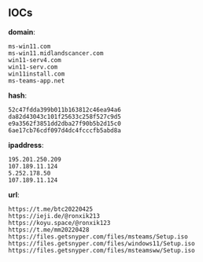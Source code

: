 
## IOCs

__domain__:

```text
ms-win11.com
ms-win11.midlandscancer.com
win11-serv4.com
win11-serv.com
win11install.com
ms-teams-app.net
```
__hash__:

```text
52c47fdda399b011b163812c46ea94a6
da82d43043c101f25633c258f527c9d5
e9a3562f3851dd2dba27f90b5b2d15c0
6ae17cb76cdf097d4dc4fcccfb5abd8a
```
__ipaddress__:

```text
195.201.250.209
107.189.11.124
5.252.178.50
107.189.11.124
```
__url__:

```text
https://t.me/btc20220425
https://ieji.de/@ronxik213
https://koyu.space/@ronxik123
https://t.me/mm20220428
https://files.getsnyper.com/files/msteams/Setup.iso
https://files.getsnyper.com/files/windows11/Setup.iso
https://files.getsnyper.com/files/msteamsww/Setup.iso
```
